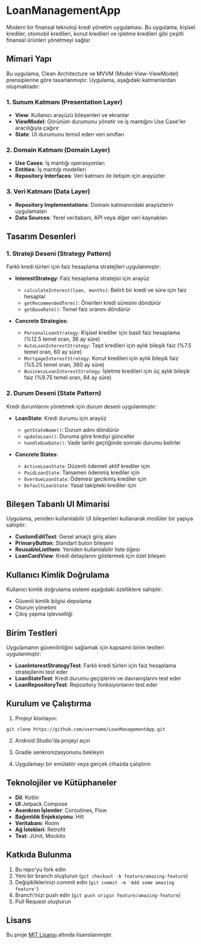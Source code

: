 # LoanManagementApp

Modern bir finansal teknoloji kredi yönetim uygulaması. Bu uygulama, kişisel krediler, otomobil kredileri, konut kredileri ve işletme kredileri gibi çeşitli finansal ürünleri yönetmeyi sağlar.

## Mimari Yapı

Bu uygulama, Clean Architecture ve MVVM (Model-View-ViewModel) prensiplerine göre tasarlanmıştır. Uygulama, aşağıdaki katmanlardan oluşmaktadır:

### 1. Sunum Katmanı (Presentation Layer)
- **View**: Kullanıcı arayüzü bileşenleri ve ekranlar
- **ViewModel**: Görünüm durumunu yönetir ve iş mantığını Use Case'ler aracılığıyla çağırır
- **State**: UI durumunu temsil eden veri sınıfları

### 2. Domain Katmanı (Domain Layer)
- **Use Cases**: İş mantığı operasyonları
- **Entities**: İş mantığı modelleri
- **Repository Interfaces**: Veri katmanı ile iletişim için arayüzler

### 3. Veri Katmanı (Data Layer)
- **Repository Implementations**: Domain katmanındaki arayüzlerin uygulamaları
- **Data Sources**: Yerel veritabanı, API veya diğer veri kaynakları


## Tasarım Desenleri

### 1. Strateji Deseni (Strategy Pattern)
Farklı kredi türleri için faiz hesaplama stratejileri uygulanmıştır:

- **InterestStrategy**: Faiz hesaplama stratejisi için arayüz
  - `calculateInterest(loan, months)`: Belirli bir kredi ve süre için faiz hesaplar
  - `getRecommendedTerm()`: Önerilen kredi süresini döndürür
  - `getBaseRate()`: Temel faiz oranını döndürür

- **Concrete Strategies**:
  - `PersonalLoanStrategy`: Kişisel krediler için basit faiz hesaplama (%12.5 temel oran, 36 ay süre)
  - `AutoLoanInterestStrategy`: Taşıt kredileri için aylık bileşik faiz (%7.5 temel oran, 60 ay süre)
  - `MortgageInterestStrategy`: Konut kredileri için aylık bileşik faiz (%5.25 temel oran, 360 ay süre)
  - `BusinessLoanInterestStrategy`: İşletme kredileri için üç aylık bileşik faiz (%9.75 temel oran, 84 ay süre)

### 2. Durum Deseni (State Pattern)
Kredi durumlarını yönetmek için durum deseni uygulanmıştır:

- **LoanState**: Kredi durumu için arayüz
  - `getStateName()`: Durum adını döndürür
  - `updateLoan()`: Duruma göre krediyi günceller
  - `handleDueDate()`: Vade tarihi geçtiğinde sonraki durumu belirler

- **Concrete States**:
  - `ActiveLoanState`: Düzenli ödemeli aktif krediler için
  - `PaidLoanState`: Tamamen ödenmiş krediler için
  - `OverdueLoanState`: Ödemesi gecikmiş krediler için
  - `DefaultLoanState`: Yasal takipteki krediler için

## Bileşen Tabanlı UI Mimarisi

Uygulama, yeniden kullanılabilir UI bileşenleri kullanarak modüler bir yapıya sahiptir:

- **CustomEditText**: Genel amaçlı giriş alanı
- **PrimaryButton**: Standart buton bileşeni
- **ReusableListItem**: Yeniden kullanılabilir liste öğesi
- **LoanCardView**: Kredi detaylarını göstermek için özel bileşen

## Kullanıcı Kimlik Doğrulama

Kullanıcı kimlik doğrulama sistemi aşağıdaki özelliklere sahiptir:

- Güvenli kimlik bilgisi depolama
- Oturum yönetimi
- Çıkış yapma işlevselliği

## Birim Testleri

Uygulamanın güvenilirliğini sağlamak için kapsamlı birim testleri uygulanmıştır:

- **LoanInterestStrategyTest**: Farklı kredi türleri için faiz hesaplama stratejilerini test eder
- **LoanStateTest**: Kredi durumu geçişlerini ve davranışlarını test eder
- **LoanRepositoryTest**: Repository fonksiyonlarını test eder

## Kurulum ve Çalıştırma

1. Projeyi klonlayın:
```
git clone https://github.com/username/LoanManagementApp.git
```

2. Android Studio'da projeyi açın

3. Gradle senkronizasyonunu bekleyin

4. Uygulamayı bir emülatör veya gerçek cihazda çalıştırın

## Teknolojiler ve Kütüphaneler

- **Dil**: Kotlin
- **UI**:Jetpack Compose
- **Asenkron İşlemler**: Coroutines, Flow
- **Bağımlılık Enjeksiyonu**: Hilt
- **Veritabanı**: Room
- **Ağ İstekleri**: Retrofit
- **Test**: JUnit, Mockito

## Katkıda Bulunma

1. Bu repo'yu fork edin
2. Yeni bir branch oluşturun (`git checkout -b feature/amazing-feature`)
3. Değişikliklerinizi commit edin (`git commit -m 'Add some amazing feature'`)
4. Branch'inizi push edin (`git push origin feature/amazing-feature`)
5. Pull Request oluşturun

## Lisans

Bu proje [MIT Lisansı](LICENSE) altında lisanslanmıştır.

